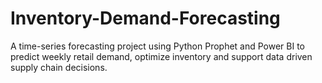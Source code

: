 # Inventory-Demand-Forecasting
A time-series forecasting project using Python Prophet and Power BI to predict weekly retail demand, optimize inventory and support data driven supply chain decisions.
